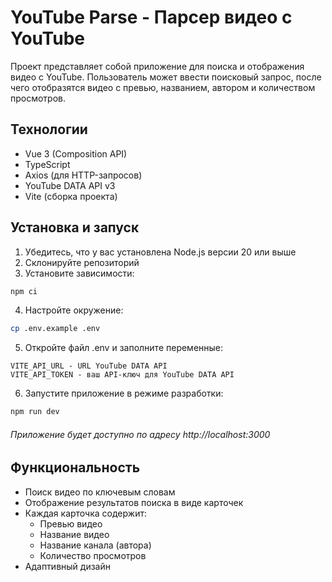 # YouTube Parse - Парсер видео с YouTube
Проект представляет собой приложение для поиска и отображения видео с YouTube. Пользователь может ввести поисковый запрос, после чего отобразятся видео с превью, названием, автором и количеством просмотров.

## Технологии

* Vue 3 (Composition API)
* TypeScript
* Axios (для HTTP-запросов)
* YouTube DATA API v3
* Vite (сборка проекта)

## Установка и запуск

1. Убедитесь, что у вас установлена Node.js версии 20 или выше
2. Склонируйте репозиторий
3. Установите зависимости:
```bash
npm ci
```
4. Настройте окружение:
```bash
cp .env.example .env
```
5. Откройте файл .env и заполните переменные:
```
VITE_API_URL - URL YouTube DATA API
VITE_API_TOKEN - ваш API-ключ для YouTube DATA API
```

6. Запустите приложение в режиме разработки:
```bash
npm run dev
```

###### Приложение будет доступно по адресу http://localhost:3000

## Функциональность

* Поиск видео по ключевым словам
* Отображение результатов поиска в виде карточек
* Каждая карточка содержит:
  * Превью видео
  * Название видео
  * Название канала (автора)
  * Количество просмотров
* Адаптивный дизайн
